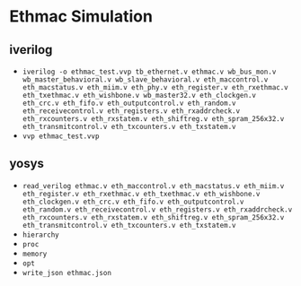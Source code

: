 # Ethmac Simulation

## iverilog

* `iverilog -o ethmac_test.vvp tb_ethernet.v ethmac.v wb_bus_mon.v wb_master_behavioral.v wb_slave_behavioral.v eth_maccontrol.v eth_macstatus.v eth_miim.v eth_phy.v eth_register.v eth_rxethmac.v eth_txethmac.v eth_wishbone.v wb_master32.v eth_clockgen.v eth_crc.v eth_fifo.v eth_outputcontrol.v eth_random.v eth_receivecontrol.v eth_registers.v eth_rxaddrcheck.v eth_rxcounters.v eth_rxstatem.v eth_shiftreg.v eth_spram_256x32.v eth_transmitcontrol.v eth_txcounters.v eth_txstatem.v`
* `vvp ethmac_test.vvp`

## yosys

* `read_verilog ethmac.v eth_maccontrol.v eth_macstatus.v eth_miim.v eth_register.v eth_rxethmac.v eth_txethmac.v eth_wishbone.v eth_clockgen.v eth_crc.v eth_fifo.v eth_outputcontrol.v eth_random.v eth_receivecontrol.v eth_registers.v eth_rxaddrcheck.v eth_rxcounters.v eth_rxstatem.v eth_shiftreg.v eth_spram_256x32.v eth_transmitcontrol.v eth_txcounters.v eth_txstatem.v`
* `hierarchy`
* `proc`
* `memory`
* `opt`
* `write_json ethmac.json`
